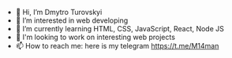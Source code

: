 - 👋 Hi, I’m Dmytro Turovskyi
- 👀 I’m interested in web developing
- 🌱 I’m currently learning HTML, CSS, JavaScript, React, Node JS
- 💞️ I'm looking to work on interesting web projects
- 📫 How to reach me: here is my telegram https://t.me/M14man

<!---
M14man/M14man is a ✨ special ✨ repository because its `README.md` (this file) appears on your GitHub profile.
You can click the Preview link to take a look at your changes.
--->
